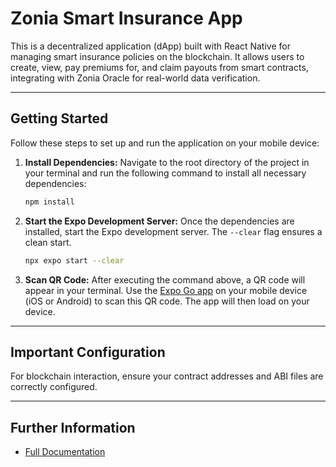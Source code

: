 # Zonia Smart Insurance App

This is a decentralized application (dApp) built with React Native for managing smart insurance policies on the blockchain. It allows users to create, view, pay premiums for, and claim payouts from smart contracts, integrating with Zonia Oracle for real-world data verification.

---

## Getting Started

Follow these steps to set up and run the application on your mobile device:

1.  **Install Dependencies:**
    Navigate to the root directory of the project in your terminal and run the following command to install all necessary dependencies:

    ```bash
    npm install
    ```

2.  **Start the Expo Development Server:**
    Once the dependencies are installed, start the Expo development server. The `--clear` flag ensures a clean start.

    ```bash
    npx expo start --clear
    ```

3.  **Scan QR Code:**
    After executing the command above, a QR code will appear in your terminal. Use the [Expo Go app](https://expo.dev/client) on your mobile device (iOS or Android) to scan this QR code. The app will then load on your device.

---

## Important Configuration

For blockchain interaction, ensure your contract addresses and ABI files are correctly configured.

---

## Further Information

* [Full Documentation](documentation/full_documentation.pdf)